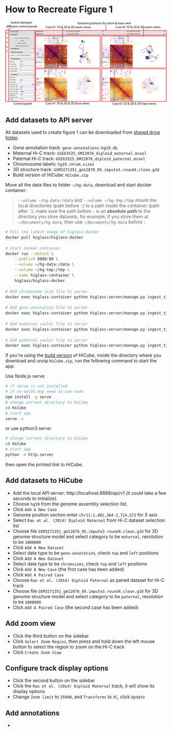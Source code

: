 # How to Recreate Figure 1

![overview](img/figure-1.png)

## Add datasets to API server

All datasets used to create figure 1 can be downloaded from [shared drive folder](https://drive.google.com/drive/folders/12_kfP9tELVEPKOw7ODgx8x2MVYUvi59T?usp=sharing).


- Gene annotation track: `gene-annotations-hg19.db`
- Maternal Hi-C track: `GSE63525_GM12878_diploid_maternal.mcool`
- Paternal Hi-C track: `GSE63525_GM12878_diploid_paternal.mcool`
- Chromosome labels: `hg19.chrom.sizes`
- 3D structure track: `GSM3271351_gm12878_05.impute3.round4.clean.g3d`
- Build version of HiCube: `HiCube.zip`

Move all the data files to folder `~/hg-data`, download and start docker container:

> `--volume ~/hg-data:/data` and `--volume ~/hg-tmp:/tmp` mount the local directories (path before `:`) to a path inside the container (path after `:`), make sure the path before `:` is an **absolute path** to the directory you store datasets, for example, if you store them at `~/Documents/hg-data`, then use `~/Documents/hg-data` before `:`

```bash
# Pull the latest image of higlass-docker
docker pull higlass/higlass-docker

# Start docker container
docker run --detach \
	--publish 8888:80 \
	--volume ~/hg-data:/data \
	--volume ~/hg-tmp:/tmp \
	--name higlass-container \
	higlass/higlass-docker

# Add chromosome size file to server
docker exec higlass-container python higlass-server/manage.py ingest_tileset --filename /data/hg19.chrom.sizes --filetype chromsizes-tsv --datatype chromsizes --coordSystem hg19 --name "Chromosomes (hg19)"

# Add gene annotation file to server
docker exec higlass-container python higlass-server/manage.py ingest_tileset --filename /data/gene-annotations-hg19.db --filetype beddb --datatype gene-annotation --coordSystem hg19 --name "Gene Annotations (hg19)"

# Add maternal cooler file to server
docker exec higlass-container python higlass-server/manage.py ingest_tileset --filename /data/GSE63525_GM12878_diploid_maternal.mcool --filetype cooler --datatype matrix --coordSystem hg19 --name "Rao et al. (2014) Diploid Maternal"

# Add paternal cooler file to server
docker exec higlass-container python higlass-server/manage.py ingest_tileset --filename /data/GSE63525_GM12878_diploid_paternal.mcool --filetype cooler --datatype matrix --coordSystem hg19 --name "Rao et al. (2014) Diploid Paternal"
```

If you're using the [build version](https://drive.google.com/file/d/1Z-k3tGMK0_rlbONuqD-OUT6Wybnhq__g/view?usp=sharing) of HiCube, inside the directory where you download and unzip `HiCube.zip`, run the following command to start the app:

Use Node.js serve:

```bash
# if serve is not installed
# if on macOS may need to use sudo
npm install -g serve
# change current directory to HiCube
cd HiCube
# start app
serve -s
```

or use python3 serve:

```bash
# change current directory to HiCube
cd HiCube
# start app
python -m http.server
```

then open the printed link to HiCube.

## Add datasets to HiCube

- Add the local API server: http://localhost:8888/api/v1 (it could take a few seconds to initialize).
- Choose `hg19` from the genome assembly selection list. 
- Click `Add A New Case`
- Genome position section enter `chr11:1,402,364-2,714,572` for X axis
- Select `Rao et al. (2014) Diploid Maternal` from Hi-C dataset selection list
- Choose file `GSM3271351_gm12878_05.impute3.round4.clean.g3d` for 3D genome structure model and select category to be `maternal`, resolution to be `1000000`
- Click `Add A New Dataset`
- Select data type to be `gene-annotation`, check `top` and `left` positions
- Click `Add A New Dataset`
- Select data type to be `chromsizes`, check `top` and `left` positions
- Click `Add A New Case` (the first case has been added)
- Click `Add A Paired Case`
- Choose `Rao et al. (2014) Diploid Paternal` as paired dataset for Hi-C track
- Choose file `GSM3271351_gm12878_05.impute3.round4.clean.g3d` for 3D genome structure model and select category to be `paternal`, resolution to be `1000000`
- Click `Add A Paired Case` (the second case has been added)

## Add zoom view

- Click the third button on the sidebar
- Click `Select Zoom Region`, then press and hold down the left mouse button to select the region to zoom on the Hi-C track
- Click `Create Zoom View` 

## Configure track display options

- Click the second button on the sidebar
- Click the `Rao et al. (2014) Diploid Maternal` track, it will show its display options
- Change `Zoom limit` to `25000`, and `Transforms` to `VC`, click `Update`

## Add annotations

- 